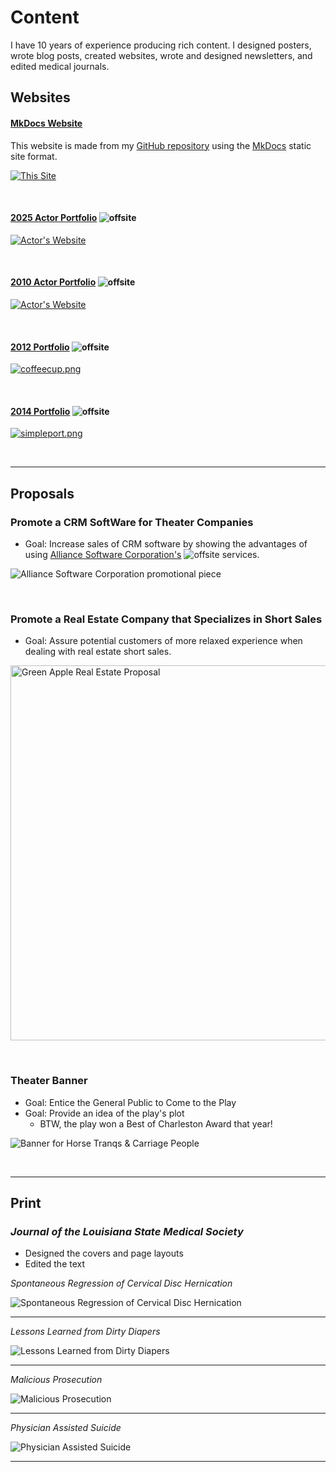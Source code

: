 # Content 

I have 10 years of experience producing rich content. I designed posters, wrote blog posts, created websites,  wrote and designed newsletters, and edited medical journals.  

## Websites

#### [MkDocs Website](https://jenpetsmit.github.io) <br>
This website is made from my [GitHub repository](https://github.com/jenpetsmit) using the [MkDocs](https://www.mkdocs.org/) static site format.

[![This Site](images/pagessite.png)](https://jenpetsmit.github.io)

&nbsp;

#### [2025 Actor Portfolio](https://rwsmith.net/) ![offsite](images/offsite.jpg)<br>
[![Actor's Website](images/Hangman.png)](https://rwsmith.net/) 


&nbsp;

#### [2010 Actor Portfolio](http://jenniferpetroffsmith.me/rwsmith3/index.html) ![offsite](images/offsite.jpg) <br>
[![Actor's Website](images/rwsmith_home.jpg)](http://jenniferpetroffsmith.me/rwsmith3/index.html) 



&nbsp;

####  [2012 Portfolio](http://jenniferpetroffsmith.me/secondcup/index.htm)   ![offsite](images/offsite.jpg) <br>
[![coffeecup.png](images/coffeecup.png)](http://jenniferpetroffsmith.me/secondcup/index.htm)



&nbsp;

#### [2014  Portfolio](http://jenniferpetroffsmith.me/jps/index.html) ![offsite](images/offsite.jpg)<br>
[![simpleport.png](images/simpleport.png)](http://jenniferpetroffsmith.me/jps/index.html)
  
&nbsp;

---

## Proposals

### Promote a CRM SoftWare for Theater Companies 

* Goal: Increase sales of CRM software by showing the advantages of using [Alliance Software Corporation's](https://wit.edu/directory/aspen-olmsted) ![offsite](images/offsite.jpg) services.


![Alliance Software Corporation promotional piece](images/Alliance-Proposal-New-Front.jpg)


&nbsp;


### Promote a Real Estate Company that Specializes in Short Sales

* Goal: Assure potential customers of more relaxed experience when dealing with real estate short sales.



<img src="../images/greenappleproposal.png" alt="Green Apple Real Estate Proposal" width="600">


&nbsp;


### Theater Banner

* Goal: Entice the General Public to Come to the Play
* Goal: Provide an idea of the play's plot
    * BTW, the play won a Best of Charleston Award that year!

![Banner for Horse Tranqs & Carriage People](images/banner-copy1.png)

&nbsp;

---

## Print 

### *Journal of the Louisiana State Medical Society*

* Designed the covers and page layouts  
* Edited the text



*Spontaneous Regression of Cervical Disc Hernication*

![Spontaneous Regression of Cervical Disc Hernication](images/journalback.jpg) 

---

*Lessons Learned from Dirty Diapers*

![Lessons Learned from Dirty Diapers](images/journalbaby.jpg)

---

*Malicious Prosecution*

![Malicious Prosecution](images/journalprosecution.jpg)

---


*Physician Assisted Suicide*

![Physician Assisted Suicide](images/journalphysician.jpg)

---



